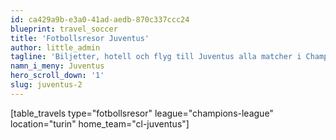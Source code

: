 ```yaml
---
id: ca429a9b-e3a0-41ad-aedb-870c337ccc24
blueprint: travel_soccer
title: 'Fotbollsresor Juventus'
author: little_admin
tagline: 'Biljetter, hotell och flyg till Juventus alla matcher i Champions League'
namn_i_meny: Juventus
hero_scroll_down: '1'
slug: juventus-2
---
```

<p>[table_travels type="fotbollsresor" league="champions-league" location="turin" home_team="cl-juventus"]</p>
